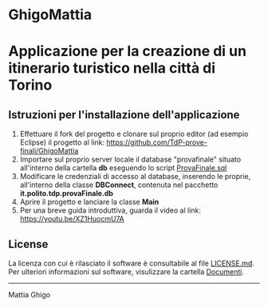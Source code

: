 # GhigoMattia
# Applicazione per la creazione di un itinerario turistico nella città di Torino
## Istruzioni per l'installazione dell'applicazione
1. Effettuare il fork del progetto e clonare sul proprio editor (ad esempio Eclipse) il progetto al link: https://github.com/TdP-prove-finali/GhigoMattia
2. Importare sul proprio server locale il database "provafinale" situato all'interno della cartella **db** eseguendo lo script [ProvaFinale.sql](https://github.com/TdP-prove-finali/GhigoMattia/blob/master/db/ProvaFinale.sql)
4. Modificare le credenziali di accesso al database, inserendo le proprie, all'interno della classe **DBConnect**, contenuta nel pacchetto **it.polito.tdp.provaFinale.db**
5. Aprire il progetto e lanciare la classe **Main**
6. Per una breve guida introduttiva, guarda il video al link: https://youtu.be/XZ1HuocmU7A

## License
La licenza con cui è rilasciato il software è consultabile al file [LICENSE.md](https://github.com/TdP-prove-finali/GhigoMattia/blob/master/LICENSE).<br>
Per ulteriori informazioni sul software, visulizzare la cartella [Documenti](https://github.com/TdP-prove-finali/GhigoMattia/blob/master/Documenti).

<hr>
Mattia Ghigo
